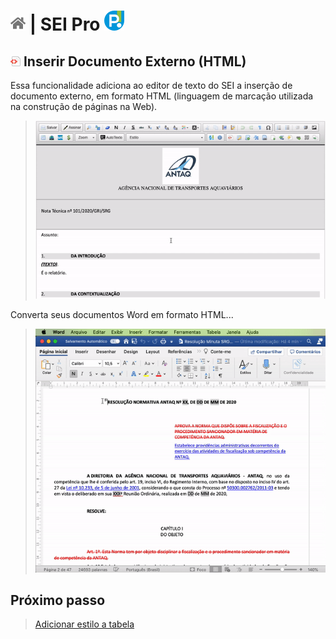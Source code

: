 # [![Home](../img/home.png)](../) |  SEI Pro ![Icone](../img/icon-32.png)

## ![SEI Pro Inserir Documento Externo (HTML)](/img/icon-inserirhtml.png) Inserir Documento Externo (HTML)

Essa funcionalidade adiciona ao editor de texto do SEI a inserção de documento externo, em formato HTML (linguagem de marcação utilizada na construção de páginas na Web).

> ![Tela Inserir Documento Externo (HTML)](../img/tela-inserirhtml.gif) 

Converta seus documentos Word em formato HTML...

> ![Tela Inserir Documento Externo (HTML)](../img/tela-inserirhtml2.gif) 

## Próximo passo

> [Adicionar estilo a tabela](./ESTILOTABELA.md)

